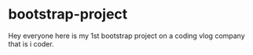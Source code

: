 # bootstrap-project
Hey everyone here is my 1st bootstrap project on a coding vlog company that is i coder.
